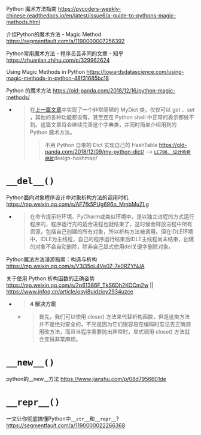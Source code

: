 
Python 魔术方法指南 https://pycoders-weekly-chinese.readthedocs.io/en/latest/issue6/a-guide-to-pythons-magic-methods.html

介绍Python的魔术方法 - Magic Method https://segmentfault.com/a/1190000007256392

Python常用魔术方法 - 程序员吾非同的文章 - 知乎 https://zhuanlan.zhihu.com/p/329962624

Using Magic Methods in Python https://towardsdatascience.com/using-magic-methods-in-python-48f31685bc18

Python 的魔术方法 https://old-panda.com/2018/12/16/python-magic-methods/
- > 在[上一篇文章](https://old-panda.com/2018/12/09/my-python-dict/)中实现了一个非常简陋的 MyDict 类，仅仅可以 get 、set ，其他的各种功能都没有，甚至连在 Python shell 中正常的表示都做不到。这篇文章将会继续完善这个字典类，并同时简单介绍用到的 Python 魔术方法。
  >> 不用 Python 自带的 Dict 实现自己的 HashTable https://old-panda.com/2018/12/09/my-python-dict/  -->  [`LC706. 设计哈希映射`](https://leetcode-cn.com/problems/)design-hashmap/

# `__del__()`

Python面向对象程序设计中对象析构方法的调用时机 https://mp.weixin.qq.com/s/AF7fk5PUg696o_MmbMuZLg
- > 在命令提示符环境、PyCharm或类似环境中，是以独立进程的方式运行程序的，程序运行完的适合进程也就结束了，这时候会释放进程中所有资源，包括自己创建的所有对象，所以析构方法被调用。但在IDLE环境中，IDLE为主线程，自己的程序运行结束后IDLE主线程尚未结束，创建的对象不会自动删除，除非自己显式使用del关键字删除对象。

Python魔法方法漫游指南：构造与析构 https://mp.weixin.qq.com/s/V3i35oL4Ve0Z-7e0RZYNJA

关于使用 Python 析构函数的正确姿势 https://mp.weixin.qq.com/s/2p61386F_TkS6Dh2KOCm2w || https://www.infoq.cn/article/osyi8uidzioy2934uzce
- > **4 解决方案**
  * > 首先，我们可以使用 close() 方法来代替析构函数，但是这类方法并不是绝对安全的，不光是因为它们很容易在编码时忘记去正确调用改方法，而且当程序需要抛出异常时，显式调用 close() 方法就会变得非常麻烦。

# `__new__()`

python的__new__方法 https://www.jianshu.com/p/08d7956601de

# `__repr__()`

一文让你彻底搞懂Python中`__str__`和`__repr__`? https://segmentfault.com/a/1190000022266368
